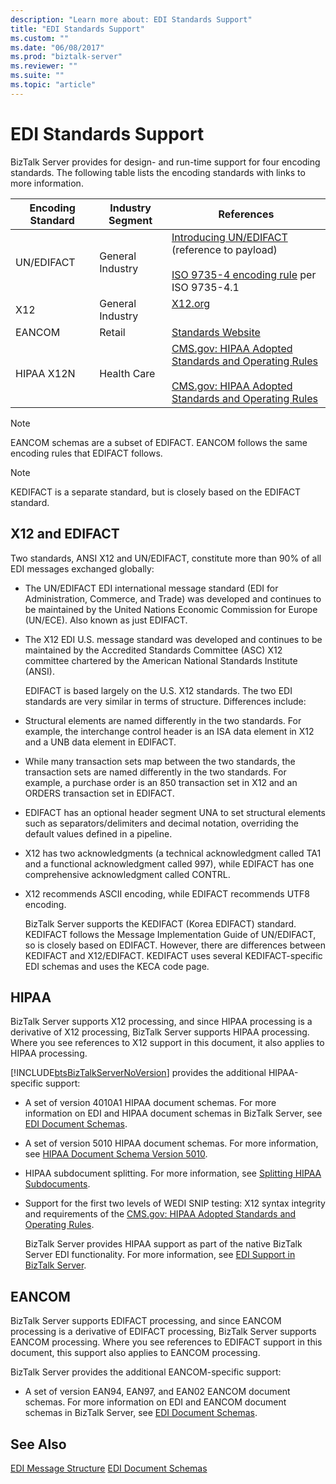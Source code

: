 ```yaml
---
description: "Learn more about: EDI Standards Support"
title: "EDI Standards Support"
ms.custom: ""
ms.date: "06/08/2017"
ms.prod: "biztalk-server"
ms.reviewer: ""
ms.suite: ""
ms.topic: "article"
---
```

# EDI Standards Support
BizTalk Server provides for design- and run-time support for four encoding standards. The following table lists the encoding standards with links to more information.

|Encoding Standard|Industry Segment|References|
|-----------------------|----------------------|----------------|
|UN/EDIFACT|General Industry|[Introducing UN/EDIFACT](https://unece.org/trade/uncefact/introducing-unedifact) (reference to payload)<br /><br /> [ISO 9735-4 encoding rule](https://www.iso.org/obp/ui/#iso:std:iso:9735:-4:ed-2:v1:en) per ISO 9735-4.1|
|X12|General Industry|[X12.org](https://x12.org/)<br /><br />|
|EANCOM|Retail|[Standards Website](https://go.microsoft.com/fwlink/?LinkId=92861)|
|HIPAA X12N|Health Care|[CMS.gov: HIPAA Adopted Standards and Operating Rules](https://www.cms.gov/Regulations-and-Guidance/Administrative-Simplification/HIPAA-ACA/AdoptedStandardsandOperatingRules)<br /><br /> [CMS.gov: HIPAA Adopted Standards and Operating Rules](https://www.cms.gov/Regulations-and-Guidance/Administrative-Simplification/HIPAA-ACA/AdoptedStandardsandOperatingRules)|

> [!NOTE]
>  EANCOM schemas are a subset of EDIFACT. EANCOM follows the same encoding rules that EDIFACT follows.

> [!NOTE]
>  KEDIFACT is a separate standard, but is closely based on the EDIFACT standard.

## X12 and EDIFACT
 Two standards, ANSI X12 and UN/EDIFACT, constitute more than 90% of all EDI messages exchanged globally:

- The UN/EDIFACT EDI international message standard (EDI for Administration, Commerce, and Trade) was developed and continues to be maintained by the United Nations Economic Commission for Europe (UN/ECE). Also known as just EDIFACT.

- The X12 EDI U.S. message standard was developed and continues to be maintained by the Accredited Standards Committee (ASC) X12 committee chartered by the American National Standards Institute (ANSI).

  EDIFACT is based largely on the U.S. X12 standards. The two EDI standards are very similar in terms of structure. Differences include:

- Structural elements are named differently in the two standards. For example, the interchange control header is an ISA data element in X12 and a UNB data element in EDIFACT.

- While many transaction sets map between the two standards, the transaction sets are named differently in the two standards. For example, a purchase order is an 850 transaction set in X12 and an ORDERS transaction set in EDIFACT.

- EDIFACT has an optional header segment UNA to set structural elements such as separators/delimiters and decimal notation, overriding the default values defined in a pipeline.

- X12 has two acknowledgments (a technical acknowledgment called TA1 and a functional acknowledgment called 997), while EDIFACT has one comprehensive acknowledgment called CONTRL.

- X12 recommends ASCII encoding, while EDIFACT recommends UTF8 encoding.

  BizTalk Server supports the KEDIFACT (Korea EDIFACT) standard. KEDIFACT follows the Message Implementation Guide of UN/EDIFACT, so is closely based on EDIFACT. However, there are differences between KEDIFACT and X12/EDIFACT. KEDIFACT uses several KEDIFACT-specific EDI schemas and uses the KECA code page.

## HIPAA
 BizTalk Server supports X12 processing, and since HIPAA processing is a derivative of X12 processing, BizTalk Server supports HIPAA processing. Where you see references to X12 support in this document, it also applies to HIPAA processing.

 [!INCLUDE[btsBizTalkServerNoVersion](../includes/btsbiztalkservernoversion-md.md)] provides the additional HIPAA-specific support:

- A set of version 4010A1 HIPAA document schemas. For more information on EDI and HIPAA document schemas in BizTalk Server, see [EDI Document Schemas](../core/edi-document-schemas.md).

- A set of version 5010 HIPAA document schemas. For more information, see [HIPAA Document Schema Version 5010](../core/hipaa-document-schema-version-5010.md).

- HIPAA subdocument splitting. For more information, see [Splitting HIPAA Subdocuments](../core/splitting-hipaa-subdocuments.md).

- Support for the first two levels of WEDI SNIP testing: X12 syntax integrity and requirements of the [CMS.gov: HIPAA Adopted Standards and Operating Rules](https://www.cms.gov/Regulations-and-Guidance/Administrative-Simplification/HIPAA-ACA/AdoptedStandardsandOperatingRules).

  BizTalk Server provides HIPAA support as part of the native BizTalk Server EDI functionality. For more information, see [EDI Support in BizTalk Server](../core/edi-support-in-biztalk-server2.md).

## EANCOM
 BizTalk Server supports EDIFACT processing, and since EANCOM processing is a derivative of EDIFACT processing, BizTalk Server supports EANCOM processing. Where you see references to EDIFACT support in this document, this support also applies to EANCOM processing.

 BizTalk Server provides the additional EANCOM-specific support:

-   A set of version EAN94, EAN97, and EAN02 EANCOM document schemas. For more information on EDI and EANCOM document schemas in BizTalk Server, see [EDI Document Schemas](../core/edi-document-schemas.md).

## See Also
 [EDI Message Structure](../core/edi-message-structure.md)
 [EDI Document Schemas](../core/edi-document-schemas.md)
